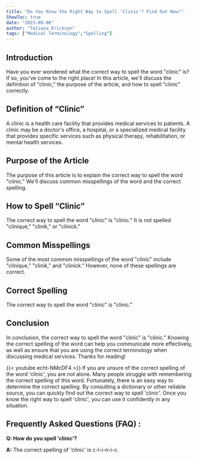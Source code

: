 ```yaml
---
title: "Do You Know the Right Way to Spell 'Clinic'? Find Out Now!"
ShowToc: true 
date: "2023-09-06"
author: "Tatiana Erickson" 
tags: ["Medical Terminology","Spelling"]
---
```

## Introduction

Have you ever wondered what the correct way to spell the word "clinic" is? If so, you've come to the right place! In this article, we'll discuss the definition of "clinic," the purpose of the article, and how to spell "clinic" correctly. 

## Definition of “Clinic”

A clinic is a health care facility that provides medical services to patients. A clinic may be a doctor's office, a hospital, or a specialized medical facility that provides specific services such as physical therapy, rehabilitation, or mental health services. 

## Purpose of the Article

The purpose of this article is to explain the correct way to spell the word "clinic." We'll discuss common misspellings of the word and the correct spelling. 

## How to Spell “Clinic”

The correct way to spell the word "clinic" is "clinic." It is not spelled "clinique," "clinik," or "clinick." 

## Common Misspellings

Some of the most common misspellings of the word "clinic" include "clinique," "clinik," and "clinick." However, none of these spellings are correct. 

## Correct Spelling

The correct way to spell the word "clinic" is "clinic." 

## Conclusion

In conclusion, the correct way to spell the word "clinic" is "clinic." Knowing the correct spelling of the word can help you communicate more effectively, as well as ensure that you are using the correct terminology when discussing medical services. Thanks for reading!

{{< youtube echt-NMcDF4 >}} 
If you are unsure of the correct spelling of the word 'clinic', you are not alone. Many people struggle with remembering the correct spelling of this word. Fortunately, there is an easy way to determine the correct spelling. By consulting a dictionary or other reliable source, you can quickly find out the correct way to spell 'clinic'. Once you know the right way to spell 'clinic', you can use it confidently in any situation.

## Frequently Asked Questions (FAQ) :
**Q: How do you spell 'clinic'?**

**A:** The correct spelling of 'clinic' is c-l-i-n-i-c.





